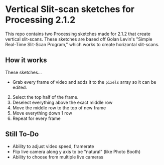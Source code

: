 # Vertical Slit-scan sketches for Processing 2.1.2
This repo contains two Processing sketches made for 2.1.2 that create vertical slit-scans. These sketches are based off Golan Levin's "Simple Real-Time Slit-Scan Program," which works to create horizontal slit-scans.

## How it works
These sketches...
- Grab every frame of video and adds it to the `pixels` array so it can be edited.
2. Select the top half of the frame.
3. Deselect everything above the exact middle row
4. Move the middle row to the top of new frame
5. Move everything down 1 row
6. Repeat for every frame


## Still To-Do
- Ability to adjust video speed, framerate
- Flip live camera along y axis to be "natural" (like Photo Booth)
- Ability to choose from multiple live cameras

